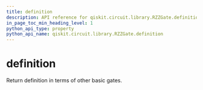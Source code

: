 ```yaml
---
title: definition
description: API reference for qiskit.circuit.library.RZZGate.definition
in_page_toc_min_heading_level: 1
python_api_type: property
python_api_name: qiskit.circuit.library.RZZGate.definition
---
```


# definition

Return definition in terms of other basic gates.

